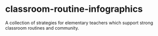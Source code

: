 # classroom-routine-infographics
A collection of strategies for elementary teachers which support strong classroom routines and community.

